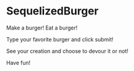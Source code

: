 # SequelizedBurger

Make a burger! Eat a burger!

Type your favorite burger and click submit!

See your creation and choose to devour it or not!

Have fun!
